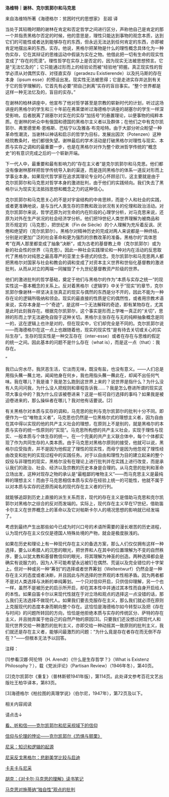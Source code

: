 **洛维特｜谢林、克尔凯郭尔和马克思**

来自洛维特所著《海德格尔：贫困时代的思想家》 彭超 译

当处于其较晚时期的谢林在肯定和否定哲学之间进行区分，声称他自己是肯定的那一个并指责黑格尔否定的时候，他的意思是，理性只能达到事物的观念本质，达到它们的可能性或者达到能够存在的东西，但永远无法达到任何肯定的东西，亦即被肯定地摆出来的东西，实存。他说，黑格尔把某物是什么的理性概念具体化为一种伪实存，它在其辩证的思维运动中假装为实在之物。他借此把一切有生命的现实性变成了“存在的荒漠”。理性哲学在实存上是否定的，因为现实无法被思想预言。它是“无法忆及的”；它只能通过形而上的经验论而被“经验地”把握。真正现实性的哲学必须从对偶然实存、对径直实存（geradezu Existierende）以及托马斯的存在本身（ipsum esse）的预设出发。现实性无法被思得；它是走进实存并达到有关于它的哲学理解的，它首先有必要“把自己剥离”实存的盲目事实。“整个世界都是这样一种无法忆及的，盲目的实存。”

在谢林的柏林讲座中，他宣布了他对哲学甚至是宗教的崭新时代的计划，听过这场讲座的黑格尔的学生和三十年前在弗莱堡听过海德格尔讲座的胡塞尔的学生一样深受影响，后者脱离了胡塞尔对实在的实存“加括号”的悬置理论，以便事物的纯粹本质。在谢林的听众中有俄国和德国的黑格尔主义者以及群体；在他们之中有克尔凯郭尔、弗里德里希·恩格斯、巴枯宁以及雅各·布克哈特。由于大部分听众盼望一种革命性潮流，当谢林以神话和启示的哲学为目标，发展出因次（Potenzen）这种经院教条时，他们都很失望。谢林最后的学术活动是打破黑格尔对理性与现实、本质与实存之调和的最重要一步，也是在黑格尔对作为整个欧洲哲学传统的“概念史”的有意识完成之后的一个崭新开端。

下一代人中，最重要和最有影响力的“存在主义者”是克尔凯郭尔和马克思。他们都没有像谢林那样把哲学传统导入新的渠道，而是连同黑格尔的体系一道反对形而上学事业本身。如果现代哲学家在追求其理论专业时心怀顾忌\[1\]，这主要就是由于克尔凯郭尔和马克思对哲学本身的激进批判，由于他们的实践倾向。我们失去了黑格尔认为现实无法抵挡思想和概念之力的这种信心。

克尔凯郭尔和马克思关心的不是对宇宙结构的中肯思辨，而是个人和社会的实践，或者更准确地说，是与当代人类生存的宗教和政治状况有关的伦理和政治活动。对克尔凯郭尔来说，哲学还原为对生命的内在阶段的心理学分析，对马克思来说，还原为对外在生产状况的社会经济学分析。他们把19世纪人类世界理解为被商品和货币规定的（马克思），把世纪末（Fin de Siècle）的个人理解为充斥着反讽、厌倦和绝望的（克尔凯郭尔）。黑格尔对精神历史的完成对两人来说都是一种终结，分别是对更加广泛的社会革命和更为强烈的宗教改革的准备。黑格尔的“具体思考”在两人那里都变成了抽象“决断”，或为古老的基督教上帝（克尔凯郭尔）或为新的社会性的世界（马克思）。因此一种社会实践理论和一种对内在活动的反思取代了黑格尔对纯思之最高尊严的亚里士多德式的信念。克尔凯郭尔和马克思两人都把黑格尔对国家与社会和教会的调和变成了对资本主义世界和世俗化基督教的激进批判，从而从对立的两端一同摧毁了十九世纪基督教资产阶级的世界。

他们的激进批判的哲学基础，奠定于他们与黑格尔的作为“本质与实存之统一”的现实性这一基本概念的关系上。反对着黑格尔《逻辑学》中关于“现实”的章节，克尔凯郭尔像谢林一样坚决主张真正的现实与偶然的东西是分不开的，因此不能为一种存在论的逻辑所吸纳和领会。现实的最直接的性质是它的偶然性，或者用宗教术语来说，实存本身是一个“奇迹”，是这样一个无法解释的奇迹，即有某物存在，尤其是此时此刻我存在。根据克尔凯郭尔，这个事实是形而上学唯一真正的“关切”，思辨的形而上学无法避免自毁于这种关切。黑格尔主张存在与无的纯粹抽象概念是同一的，这在逻辑上也许是对的，但在现实中，它们却完全是不同的。克尔凯郭尔说——而海德格尔在这一点上也跟随着他，现实的现实性“是有待去关切或关心的实际生存”。生存的现实性是一种交互存在（inter-esse）或者在存在与思维的假定的统一之间。因此基本的问题不是什么存在（what is），而是这一点（that）：我存在。

“

我已山穷水尽，我厌恶生活，它淡而无味，既没有盐，也没有意义。——人们总是用指头蘸一蘸土地，闻闻他身在何乡，我也用指头蘸一蘸此在，却闻不出任何气味。我在哪儿？我是谁？我是怎么跑到这世界上来的？说世界是指什么？为什么没有人先问问我，为什么没人把规则和章程告诉我……？我是怎么卷进所谓的现实这项大事业中的？我为什么应该被卷进来？这是一桩可自行选择的事吗？如果我是被迫卷进来的，那么操纵者在哪儿？我对他有话要说。\[2\]

有关黑格尔对本质与实存的调和，马克思的批判与克尔凯郭尔的批判十分不同。即便作为一位“唯物主义者”，马克思也仍然是一位黑格尔式的理想主义者，因为自由在其中得以实现的他的共产主义社会的理想，在原则上不是别的，就是黑格尔的本质与实存的统一性原则的“实现”。马克思所构想的共产主义社会，实现于理性与现实、一般本质与个体生存的统一。在一个完美的共产主义联合体中，每个个体都实现了作为共同生存的人类本质。由于马克思对黑格尔原则的接受，他就可以说，黑格尔应受指责，并不是因为他假定了理性的现实性，而毋宁是因为他忽视了理性经由改变和批判的实现过程中的实践任务。对于以自由和理性为目的建立起来的整个奴役与非理性的现实，黑格尔没有在理论上进行批判并在实践上进行改变，而是承认我们的政治、社会、经济以及宗教的历史本身是合理的。从马克思的批判和革命立场出发，这种对现存之物的承认是“最粗鄙的唯物主义”——而马克思主义是最纯粹的理想主义！而由于马克思相信本质与实存在经验上统一的可能性，他就不属于以对本质与实存的还原而闻名的现代存在主义者的行列。

就能够追踪到历史上直接的派生关系而言，现代的存在主义是借助马克思和克尔凯郭尔对黑格尔之综合的反对而发端的。实际上，现代存在主义早在17世纪，借助笛卡尔主义在世界概念上的革命以及它对帕斯卡尔人的境况思想的影响就已经发端了。

考虑到最终产生出那些如今已成为时兴口号的术语所需要的漫长艰苦的历史进程，认为现代存在主义仅仅是德国人特殊处境的产物，就会是极度肤浅的。

如果在历史和理论上有一种现代存在主义的备选方案，那么人们仅仅拥有这样一种选择，要么以希腊人的沉思的眼光，把世界和人在其中的位置理解为不变的自然秩序，要么以犹太教和基督教信仰的眼光，将其理解为神圣的创造。两种选择都会是确实有说服力的，因为人不可能希望永远被钉在偶然、荒诞以及完全错位的十字架上。但对一种或另一种“筹划”的选择或者世界筹划（Weltentwurf）仍然会是一种存在主义的态度或者决断，并且因此与所选择的世界观的本性相矛盾。因为两者都不是对人类选择与决断的单纯筹划。一个只对信仰开启，只供信仰理解，另一个也一样，虽然不是被历史的启示所开启，却在其本性中并通过其本性而自身开启给人的本性。如果自笛卡尔以来现代性就在于对立场和观点的选择这一点没错的话，那么我们无法选择不做现代人。如果我们要去克服存在主义，那么我们就必须在原则上克服现代的态度本身而朝向整个存在。这恰恰是海德格尔如今转型以及把《存在与时间》的问题所转回的方向，恰恰是他拒绝本质与实存的传统区分、萨特的存在主义，并且抛弃属于他自己的自然产物的原因\[3\]。只要我们还没想过把现代人和现代世界交给一种激烈的批判主义，亦即交给一种动摇其一致原则的批判主义，我们就还是存在主义者，能够问最激烈的问题：“为什么竟是存在者存在而无倒不存在？”——但根本无法予以回答。

注释：

\[1\]参看汉娜·阿伦特（H. Arendt）《什么是生存哲学？》（What is Existenz Philosophy？），载《党派评论》（Partisan Review）（1946年冬），第40页。

\[2\]克尔凯郭尔《重复》（普林斯顿1941年版），第114页。此处译文参考百花文艺出版社王柏华译本，第83页。

\[3\]海德格尔《柏拉图的真理学说》（伯尔尼，1947年），第72页及以下。

相关内容阅读

请点击↓

[看、听和信——克尔凯郭尔和尼采视域下的信仰](http://mp.weixin.qq.com/s?__biz=MzAwNDM0ODE0OA==&mid=2247484587&idx=1&sn=7dbc6b712e7847ae97ae0698055eb6fb&chksm=9b2c0530ac5b8c26ad76f29fb2efd4a2bc7dcf1a357c3c204c809650180ffbfe5620c159d4ce&scene=21#wechat_redirect)  

[信仰与伦理的悖论——克尔凯郭尔《恐惧与颤栗》](http://mp.weixin.qq.com/s?__biz=MzAwNDM0ODE0OA==&mid=2247484587&idx=6&sn=f3446d55e35f03d0c04c5aabd841701e&chksm=9b2c0530ac5b8c2617a9ad2d63f9a90ae3f57deb9718476a8df2fdd9041437b6cb4c5db82dbd&scene=21#wechat_redirect)  

[尼采：知识和逻辑的起源](http://mp.weixin.qq.com/s?__biz=MzAwNDM0ODE0OA==&mid=2247483904&idx=4&sn=fa19e3b55ff24fcd2daf12b52841ce7d&chksm=9b2c039bac5b8a8dc13c6edd6a56e884209753a1b17f8f03e0e336c899c8fbeeea7847a0902e&scene=21#wechat_redirect)  

[尼采反戈黑格尔：悲剧美学比较与启迪](http://mp.weixin.qq.com/s?__biz=MzAwNDM0ODE0OA==&mid=2247484501&idx=8&sn=0a13bc046c9f5fe44b5f6bc3e1e2720c&chksm=9b2c05ceac5b8cd88b32f3fdc91dadb64cb060a6c7ec1d8a577d355de8a9b494496c51c14d69&scene=21#wechat_redirect)  

[卡夫卡与尼采](http://mp.weixin.qq.com/s?__biz=MzAwNDM0ODE0OA==&mid=2247484535&idx=5&sn=e37d2e447ec6e8d686143ab924a5359e&chksm=9b2c05ecac5b8cfaf6fd091635e5c1efb98923f4854b68fb2e0b3c8bfc5c077277fec6871927&scene=21#wechat_redirect)  

[胡克：《对卡尔·马克思的理解》读书笔记](http://mp.weixin.qq.com/s?__biz=MzAwNDM0ODE0OA==&mid=2247484597&idx=2&sn=2b994ed7aa4ec8bb37909b1ce7fe8fee&chksm=9b2c052eac5b8c38edfce79cf2db7b6f651f153dd0f0a606edca52a1011175f68875a46befef&scene=21#wechat_redirect)  

[马克思对施蒂纳“独自性”观点的批判](http://mp.weixin.qq.com/s?__biz=MzAwNDM0ODE0OA==&mid=2247483927&idx=6&sn=419a3ee18f7e4ec8ae9ed80f699e6bdd&chksm=9b2c038cac5b8a9a3be5a8d0ec2630a68c81509b80b779bb1090efa8140e02520e02b05b9530&scene=21#wechat_redirect)